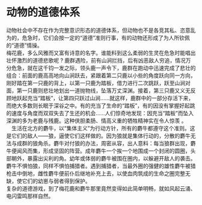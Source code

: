 # 动物的道德体系
  
动物社会中不存在作为完整意识形态的道德体系，但动物也不是各竞其私、恣意乱为的，危急时，它们会按一定的“道德”准则行事，有的动物还形成了为人所钦佩的“道德”情操。  
梅花鹿，多么风雅而又富有诗意的名字。谁能料到这么柔弱的生灵在危急时能唱出壮怀激烈的道德悲歌呢 ? 鹿群遇险，前有山涧拦挡，后有凶恶敌人穷追，情况万分危急，就在这千钧一发之际，领头鹿一声令下，鹿群在跑动中迅速完成了悲壮的组合：前面的鹿高高地向山涧跃去，紧跟着第二只鹿以小些的角度跃向同一方向，刚好踏在第一只鹿的背上，以第一只鹿为踏板，借力进行二次跳跃，跃至山涧对面，第一只鹿则悲壮地划出一道抛物线，坠落万丈深渊。接着，第三只鹿又义无反顾地跃起充当“踏板”，让第四只跃过山涧……就这样，鹿群中的一部分存活下来，而绝大多数则长眠于深谷之中。有的充当了生命的“踏板”，有的因没有掌握好起跳的速度与角度而双双失去了生还的机会……人们惊奇地发现：因充当“踏板”而坠入深渊的多为老鹿与残鹿。这种侠胆柔肠、情高义重的牺牲精神实在令人惊羡 。  
　生活在北方的麝牛，以“集体主义”为行动方针，所有的麝牛都遵守这个准则。这是它们的敌人——狼，逼使它们这样做的。因为狼就是集体行动的，分散的麝牛无法与成群的狼角杀。麝牛对付狼的办法，周密从容，出人意料：每当狼群出现，麝牛便闻风而集，形成坚固的阵营。成年麝牛一个挨一个地围成一个封闭的圆圈，头部朝外，暴露出尖利的角。幼年或体弱的麝牛被围在圈内，以躲避开敌人的袭击。  
麝牛不惧怕狼，同样不惧怕捕猎者。遇到捕猎者，当最外圈的强健的雄性麝牛被猎枪击中倒地，雌性麝牛便前仆后继地补充上去，以使血肉筑成的生命之圈完整无缺，使它们的幼崽与弱者得到保护。  
复杂的道德游戏，到了梅花鹿和麝牛那里竟然变得如此简单明畅，就如风起云涌、电闪雷鸣那样自然。
  